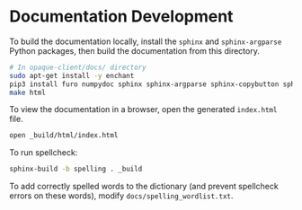 # Documentation Development

To build the documentation locally, install the `sphinx` and `sphinx-argparse` Python packages, then build the documentation from this directory.

```sh
# In opaque-client/docs/ directory
sudo apt-get install -y enchant
pip3 install furo numpydoc sphinx sphinx-argparse sphinx-copybutton sphinxcontrib-spelling
make html
```

To view the documentation in a browser, open the generated `index.html` file.

```sh
open _build/html/index.html
```

To run spellcheck:

```sh
sphinx-build -b spelling . _build
```
To add correctly spelled words to the dictionary (and prevent spellcheck errors on these words), modify `docs/spelling_wordlist.txt`.
